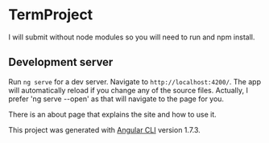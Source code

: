 # TermProject

I will submit without node modules so you will need to run and npm install.

## Development server

Run `ng serve` for a dev server. Navigate to `http://localhost:4200/`. The app will automatically reload if you change any of the source files. Actually, I prefer 'ng serve --open' as that will navigate to the page for you.

There is an about page that explains the site and how to use it.

This project was generated with [Angular CLI](https://github.com/angular/angular-cli) version 1.7.3.


